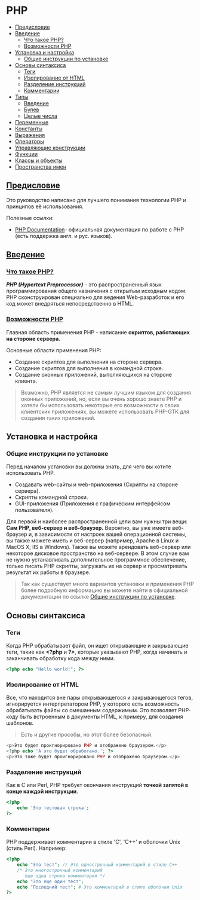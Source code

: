 # PHP
- [Предисловие](#Предисловие)
- [Введение](#2)
    - [Что такое PHP?](#2-1)
    - [Возможности PHP](#2-2)
- [Установка и настройка](#3)
    - [Общие инструкции по установке](#3-1)
- [Основы синтаксиса](#4)
    - [Теги](#4-1)
    - [Изолирование от HTML](#4-2)
    - [Разделение инструкций](#4-3)
    - [Комментарии](#4-4)
- [Типы](#5)
    - [Введение](#5-1)
    - [Булев](#5-2)
    - [Целые числа](#5-3)
- [Переменные](#6)
- [Константы](#7)
- [Выражения](#8)
- [Операторы](#9)
- [Управляющие конструкции](#10)
- [Функции](#11)
- [Классы и объекты](#12)
- [Пространства имен](#13)
    
## [Предисловие](#Предисловие)

Это руководство написано для лучшего понимания технологии PHP и принципов её использования.

Полезные ссылки:

- [PHP Documentation](http://php.net/docs.php)- официальная документация по работе с PHP (есть поддержка англ. и рус. языков).

## [Введение](#2)
 
### [Что такое PHP?](#2-1)

***PHP (Hypertext Preprocessor)*** - это распространенный язык программирования общего назначения с открытым исходным кодом. PHP сконструирован специально для ведения Web-разработок и его код может внедряться непосредственно в HTML.

### [Возможности PHP](#2-2)

Главная область применения PHP - написание **скриптов, работающих на стороне сервера.**

Основные области применения PHP:

- Создание скриптов для выполнения на стороне сервера. 
- Создание скриптов для выполнения в командной строке.
- Создание оконных приложений, выполняющихся на стороне клиента.
> Возможно, PHP является не самым лучшим языком для создания оконных приложений, но, если вы очень хорошо знаете PHP и хотели бы использовать некоторые его возможности в своих клиентских приложениях, вы можете использовать PHP-GTK для создания таких приложений.

## Установка и настройка

### Общие инструкции по установке

Перед началом установки вы должны знать, для чего вы хотите использовать PHP.

- Создавать web-сайты и web-приложения (Скрипты на стороне сервера).
- Скрипты командной строки.
- GUI-приложения (Приложения с графическим интерфейсом пользователя).

Для первой и наиболее распространенной цели вам нужны три вещи: **Сам PHP, веб-сервер и веб-браузер.** Вероятно, вы уже имеете веб-браузер и, в зависимости от настроек вашей операционной системы, вы также можете иметь и веб-сервер (например, Apache в Linux и MacOS X; IIS в Windows). Также вы можете арендовать веб-сервер или некоторое дисковое пространство на веб-сервере. В этом случае вам не нужно устанавливать дополнительное программное обеспечение, только писать PHP скрипты, загружать их на сервер и просматривать результат их работы в браузере.

> Так как существует много вариантов установки и применения PHP более подробную информацию вы можете найти в официальной докумернтации по ссылке [Общие инструкции по установке](http://php.net/manual/ru/install.general.php).

## Основы синтаксиса

### Теги
Когда PHP обрабатывает файл, он ищет открывающие и закрывающие теги, такие как **\<?php** и **\?>**, которые указывают PHP, когда начинать и заканчивать обработку кода между ними.
```php
<?php echo "Hello world!"; ?>
```

### Изолирование от HTML
Все, что находится вне пары открывающегося и закрывающегося тегов, игнорируется интерпретатором PHP, у которого есть возможность обрабатывать файлы со смешанным содержимым. Это позволяет PHP-коду быть встроенным в документы HTML, к примеру, для создания шаблонов.
> Есть и другие прособы, но этот более безопасный.
```php
<p>Это будет проигнорировано PHP и отображено браузером.</p>
<?php echo 'А это будет обработано.'; ?>
<p>Это тоже будет проигнорировано PHP и отображено браузером.</p>
```
### Разделение инструкций
Как в C или Perl, PHP требует окончания инструкций **точкой запятой в конце каждой инструкции**.

```php
<?php
    echo 'Это тестовая строка';
?>
```
### Комментарии
PHP поддерживает комментарии в стиле 'C', 'C++' и оболочки Unix (стиль Perl). Например:
```php
<?php
    echo "Это тест"; // Это однострочный комментарий в стиле C++
    /* Это многострочный комментарий
       еще одна строка комментария */
    echo "Это еще один тест";
    echo "Последний тест"; # Это комментарий в стиле оболочки Unix
?>
```
